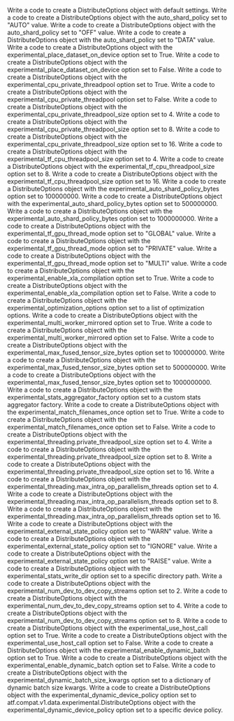 Write a code to create a DistributeOptions object with default settings.
Write a code to create a DistributeOptions object with the auto_shard_policy set to "AUTO" value.
Write a code to create a DistributeOptions object with the auto_shard_policy set to "OFF" value.
Write a code to create a DistributeOptions object with the auto_shard_policy set to "DATA" value.
Write a code to create a DistributeOptions object with the experimental_place_dataset_on_device option set to True.
Write a code to create a DistributeOptions object with the experimental_place_dataset_on_device option set to False.
Write a code to create a DistributeOptions object with the experimental_cpu_private_threadpool option set to True.
Write a code to create a DistributeOptions object with the experimental_cpu_private_threadpool option set to False.
Write a code to create a DistributeOptions object with the experimental_cpu_private_threadpool_size option set to 4.
Write a code to create a DistributeOptions object with the experimental_cpu_private_threadpool_size option set to 8.
Write a code to create a DistributeOptions object with the experimental_cpu_private_threadpool_size option set to 16.
Write a code to create a DistributeOptions object with the experimental_tf_cpu_threadpool_size option set to 4.
Write a code to create a DistributeOptions object with the experimental_tf_cpu_threadpool_size option set to 8.
Write a code to create a DistributeOptions object with the experimental_tf_cpu_threadpool_size option set to 16.
Write a code to create a DistributeOptions object with the experimental_auto_shard_policy_bytes option set to 100000000.
Write a code to create a DistributeOptions object with the experimental_auto_shard_policy_bytes option set to 500000000.
Write a code to create a DistributeOptions object with the experimental_auto_shard_policy_bytes option set to 1000000000.
Write a code to create a DistributeOptions object with the experimental_tf_gpu_thread_mode option set to "GLOBAL" value.
Write a code to create a DistributeOptions object with the experimental_tf_gpu_thread_mode option set to "PRIVATE" value.
Write a code to create a DistributeOptions object with the experimental_tf_gpu_thread_mode option set to "MULTI" value.
Write a code to create a DistributeOptions object with the experimental_enable_xla_compilation option set to True.
Write a code to create a DistributeOptions object with the experimental_enable_xla_compilation option set to False.
Write a code to create a DistributeOptions object with the experimental_optimization_options option set to a list of optimization options.
Write a code to create a DistributeOptions object with the experimental_multi_worker_mirrored option set to True.
Write a code to create a DistributeOptions object with the experimental_multi_worker_mirrored option set to False.
Write a code to create a DistributeOptions object with the experimental_max_fused_tensor_size_bytes option set to 100000000.
Write a code to create a DistributeOptions object with the experimental_max_fused_tensor_size_bytes option set to 500000000.
Write a code to create a DistributeOptions object with the experimental_max_fused_tensor_size_bytes option set to 1000000000.
Write a code to create a DistributeOptions object with the experimental_stats_aggregator_factory option set to a custom stats aggregator factory.
Write a code to create a DistributeOptions object with the experimental_match_filenames_once option set to True.
Write a code to create a DistributeOptions object with the experimental_match_filenames_once option set to False.
Write a code to create a DistributeOptions object with the experimental_threading.private_threadpool_size option set to 4.
Write a code to create a DistributeOptions object with the experimental_threading.private_threadpool_size option set to 8.
Write a code to create a DistributeOptions object with the experimental_threading.private_threadpool_size option set to 16.
Write a code to create a DistributeOptions object with the experimental_threading.max_intra_op_parallelism_threads option set to 4.
Write a code to create a DistributeOptions object with the experimental_threading.max_intra_op_parallelism_threads option set to 8.
Write a code to create a DistributeOptions object with the experimental_threading.max_intra_op_parallelism_threads option set to 16.
Write a code to create a DistributeOptions object with the experimental_external_state_policy option set to "WARN" value.
Write a code to create a DistributeOptions object with the experimental_external_state_policy option set to "IGNORE" value.
Write a code to create a DistributeOptions object with the experimental_external_state_policy option set to "RAISE" value.
Write a code to create a DistributeOptions object with the experimental_stats_write_dir option set to a specific directory path.
Write a code to create a DistributeOptions object with the experimental_num_dev_to_dev_copy_streams option set to 2.
Write a code to create a DistributeOptions object with the experimental_num_dev_to_dev_copy_streams option set to 4.
Write a code to create a DistributeOptions object with the experimental_num_dev_to_dev_copy_streams option set to 8.
Write a code to create a DistributeOptions object with the experimental_use_host_call option set to True.
Write a code to create a DistributeOptions object with the experimental_use_host_call option set to False.
Write a code to create a DistributeOptions object with the experimental_enable_dynamic_batch option set to True.
Write a code to create a DistributeOptions object with the experimental_enable_dynamic_batch option set to False.
Write a code to create a DistributeOptions object with the experimental_dynamic_batch_size_kwargs option set to a dictionary of dynamic batch size kwargs.
Write a code to create a DistributeOptions object with the experimental_dynamic_device_policy option set to atf.compat.v1.data.experimental.DistributeOptions object with the experimental_dynamic_device_policy option set to a specific device policy.